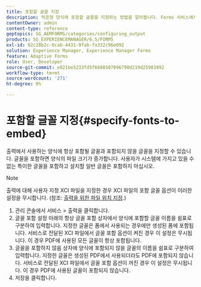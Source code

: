 ```yaml
---
title: 포함할 글꼴 지정
description: 적응형 양식에 포함할 글꼴을 지정하는 방법을 알아봅니다. Forms 서비스에서 생성하는 양식에 포함할 글꼴과 포함하지 않을 글꼴을 지정할 수 있습니다.
contentOwner: admin
content-type: reference
geptopics: SG_AEMFORMS/categories/configuring_output
products: SG_EXPERIENCEMANAGER/6.5/FORMS
exl-id: 02c28b2c-0cab-4431-9fab-fa332c96e092
solution: Experience Manager, Experience Manager Forms
feature: Adaptive Forms
role: User, Developer
source-git-commit: e821be5233fd5f6688507096790d219d25903892
workflow-type: tm+mt
source-wordcount: '271'
ht-degree: 0%

---
```


# 포함할 글꼴 지정{#specify-fonts-to-embed}

출력에서 사용하는 양식에 항상 포함될 글꼴과 포함되지 않을 글꼴을 지정할 수 있습니다. 글꼴을 포함하면 양식의 파일 크기가 증가합니다. 사용자가 시스템에 가지고 있을 수 없는 특이한 글꼴을 포함하고 설치할 일반 글꼴은 포함하지 마십시오.

>[!NOTE]
>
>출력에 대해 사용자 지정 XCI 파일을 지정한 경우 XCI 파일의 포함 글꼴 옵션이 이러한 설정을 무시합니다. (참조: [출력을 위한 파일 위치 지정](/help/forms/using/admin-help/specify-file-locations-output.md#specify-file-locations-for-output).)

1. 관리 콘솔에서 서비스 > 출력을 클릭합니다.
1. 글꼴 포함 설정 아래의 항상 글꼴 포함 상자에서 양식에 포함할 글꼴 이름을 쉼표로 구분하여 입력합니다. 지정한 글꼴은 폼에서 사용되는 경우에만 생성된 폼에 포함됩니다. 서비스로 전달된 XCI 파일에서 글꼴 포함 옵션이 켜진 경우 이 설정은 무시됩니다. 이 경우 PDF에 사용된 모든 글꼴이 항상 포함됩니다.
1. 글꼴을 포함하지 않음 상자에 양식에 포함되지 않을 글꼴의 이름을 쉼표로 구분하여 입력합니다. 지정한 글꼴은 생성된 PDF에서 사용되더라도 PDF에 포함되지 않습니다. 서비스로 전달된 XCI 파일에서 글꼴 포함 옵션이 꺼진 경우 이 설정은 무시됩니다. 이 경우 PDF에 사용된 글꼴이 포함되지 않습니다.
1. 저장을 클릭합니다.
